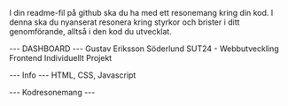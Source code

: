 I din readme-fil på github ska du ha med ett resonemang kring din kod. I denna ska du nyanserat resonera kring styrkor och brister i ditt genomförande, alltså i den kod du utvecklat.

--- DASHBOARD ---
Gustav Eriksson Söderlund
SUT24 - Webbutveckling Frontend
Individuellt Projekt

--- Info ---
HTML, CSS, Javascript

--- Kodresonemang ---

